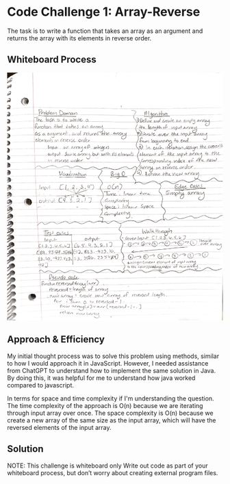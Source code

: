 # Code Challenge 1: Array-Reverse

The task is to write a function that takes an array as an argument and returns the array with its elements in reverse order.

## Whiteboard Process

![white board](img/reverseArray.png)


## Approach & Efficiency

My initial thought process was to solve this problem using methods, similar to how I would approach it in JavaScript. However, I needed assistance from ChatGPT to understand how to implement the same solution in Java. By doing this, it was helpful for me to understand how java worked compared to javascript.

In terms for space and time complexity if I'm understanding the question. The time complexity of the approach is O(n) because we are iterating through input array over once. The space complexity is O(n) because we create a new array of the same size as the input array, which will have the reversed elements of the input array.

## Solution

NOTE: This challenge is whiteboard only
Write out code as part of your whiteboard process, but don’t worry about creating external program files.
